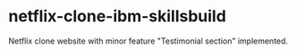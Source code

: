 # netflix-clone-ibm-skillsbuild
 Netflix clone website with minor feature "Testimonial section" implemented. 
